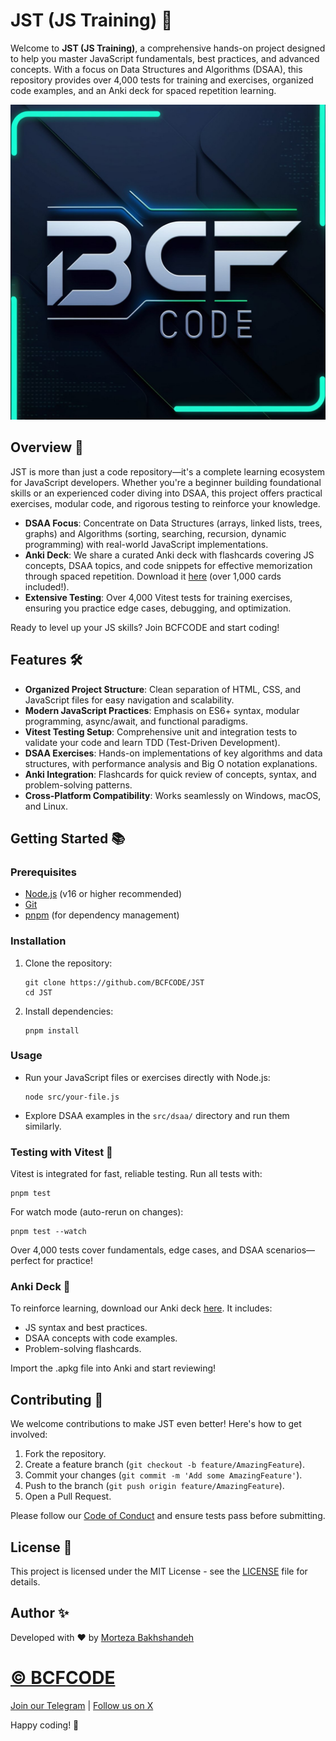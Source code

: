 # JST (JS Training) 🚀

Welcome to **JST (JS Training)**, a comprehensive hands-on project designed to help you master JavaScript fundamentals, best practices, and advanced concepts. With a focus on Data Structures and Algorithms (DSAA), this repository provides over 4,000 tests for training and exercises, organized code examples, and an Anki deck for spaced repetition learning.

<p align="center">
  <a href="https://github.com/BCFCODEteam">
    <img src="/public/BCFCODE LOGO.jpg" alt="BCFCODE LOGO">
  </a>
</p>

## Overview 🌟

JST is more than just a code repository—it's a complete learning ecosystem for JavaScript developers. Whether you're a beginner building foundational skills or an experienced coder diving into DSAA, this project offers practical exercises, modular code, and rigorous testing to reinforce your knowledge.

- **DSAA Focus**: Concentrate on Data Structures (arrays, linked lists, trees, graphs) and Algorithms (sorting, searching, recursion, dynamic programming) with real-world JavaScript implementations.
- **Anki Deck**: We share a curated Anki deck with flashcards covering JS concepts, DSAA topics, and code snippets for effective memorization through spaced repetition. Download it [here](link-to-anki-deck) (over 1,000 cards included!).
- **Extensive Testing**: Over 4,000 Vitest tests for training exercises, ensuring you practice edge cases, debugging, and optimization.

Ready to level up your JS skills? Join BCFCODE and start coding!

## Features 🛠️

- **Organized Project Structure**: Clean separation of HTML, CSS, and JavaScript files for easy navigation and scalability.
- **Modern JavaScript Practices**: Emphasis on ES6+ syntax, modular programming, async/await, and functional paradigms.
- **Vitest Testing Setup**: Comprehensive unit and integration tests to validate your code and learn TDD (Test-Driven Development).
- **DSAA Exercises**: Hands-on implementations of key algorithms and data structures, with performance analysis and Big O notation explanations.
- **Anki Integration**: Flashcards for quick review of concepts, syntax, and problem-solving patterns.
- **Cross-Platform Compatibility**: Works seamlessly on Windows, macOS, and Linux.

## Getting Started 📚

### Prerequisites
- [Node.js](https://nodejs.org) (v16 or higher recommended)
- [Git](https://git-scm.com)
- [pnpm](https://pnpm.io/) (for dependency management)

### Installation
1. Clone the repository:
   ```
   git clone https://github.com/BCFCODE/JST
   cd JST
   ```

2. Install dependencies:
   ```
   pnpm install
   ```

### Usage
- Run your JavaScript files or exercises directly with Node.js:
  ```
  node src/your-file.js
  ```
- Explore DSAA examples in the `src/dsaa/` directory and run them similarly.

### Testing with Vitest 🧪
Vitest is integrated for fast, reliable testing. Run all tests with:
```
pnpm test
```

For watch mode (auto-rerun on changes):
```
pnpm test --watch
```

Over 4,000 tests cover fundamentals, edge cases, and DSAA scenarios—perfect for practice!

### Anki Deck 📇
To reinforce learning, download our Anki deck [here](link-to-anki-deck). It includes:
- JS syntax and best practices.
- DSAA concepts with code examples.
- Problem-solving flashcards.

Import the .apkg file into Anki and start reviewing!

## Contributing 🤝

We welcome contributions to make JST even better! Here's how to get involved:

1. Fork the repository.
2. Create a feature branch (`git checkout -b feature/AmazingFeature`).
3. Commit your changes (`git commit -m 'Add some AmazingFeature'`).
4. Push to the branch (`git push origin feature/AmazingFeature`).
5. Open a Pull Request.

Please follow our [Code of Conduct](CODE_OF_CONDUCT.md) and ensure tests pass before submitting.

## License 📜

This project is licensed under the MIT License - see the [LICENSE](LICENSE) file for details.

## Author ✨

Developed with ❤️ by [Morteza Bakhshandeh](https://bakhshandehmorteza.ir/)

# [© BCFCODE](https://www.bcfcode.ir/)

[Join our Telegram](https://t.me/BCFCODE) | [Follow us on X](https://x.com/bcfcode)

Happy coding! 🎉